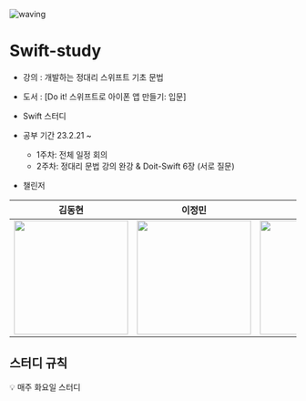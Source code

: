 ![waving](https://capsule-render.vercel.app/api?type=waving&height=200&text=Swift-Study&fontAlign=70&fontAlignY=35&color=gradient)

# Swift-study
- 강의 : 개발하는 정대리 스위프트 기초 문법
- 도서 : [Do it! 스위프트로 아이폰 앱 만들기: 입문]
- Swift 스터디
- 공부 기간 23.2.21 ~ 
  - 1주차: 전체 일정 회의
  - 2주차: 정대리 문법 강의 완강 & Doit-Swift 6장 (서로 질문)

- 챌린저  

|김동현|이정민|주현아|최지우|
|---|---|---|---|
|<img src="https://velog.velcdn.com/images/bricksky/post/59d7da88-abe9-4f3d-a54b-e90d9070f7e7/image.png"  width="200" height="200">|<img src="https://velog.velcdn.com/images/bricksky/post/df2a6ca7-1d2d-4477-acdb-0873d922da9c/image.jpeg"  width="200" height="200">|<img src="https://velog.velcdn.com/images/bricksky/post/193e6c9d-1c56-4d8b-bbd4-33bfd4a4c276/image.png"  width="200" height="200">|<img src="https://avatars.githubusercontent.com/u/102797359?v=4"  width="200" height="200">|




## 스터디 규칙
💡 매주 화요일 스터디
